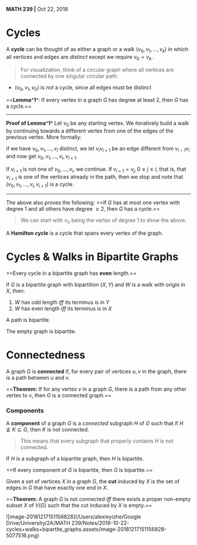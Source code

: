 __MATH 239 |__ Oct 22, 2018

# Cycles

A __cycle__ can be thought of as either a graph or a walk $(v_0, v_1, ..., v_k)$ in which all vertices and edges are _distinct_ except we require $v_0 = v_k$. 

> For visualization, think of a circular graph where all vertices are connected by one singular circular path.

- $(v_0, v_1, v_0)$ is not a cycle, since all edges must be distinct 

==__Lemma^1^__: If every vertex in a graph $G$ has degree at least 2, then $G$ has a cycle.==

---

__Proof of Lemma^1^__
Let $v_0$ be any starting vertex. We iteratively build a walk by continuing towards a different vertex from one of the edges of the previous vertex. More formally:

if we have $v_0, v_1, ..., v_i$ distinct, we let $v_i v_{i+1}$ be an edge different from $v_{i - 1} v_i$ and now get $v_0, v_1, ..., v_i, v_{i+1}$. 

If  $v_{i + 1}$ is not one of $v_0, ..., v_i$, we continue.
If $v_{i + 1} = v_j, 0 \leq j \leq i$, that is, that $v_{i + 1}$ is one of the vertices already in the path, then we stop and note that $(v_0, v_1, ..., v_i, v_{i + 1})$ is a cycle.

---

The above also proves the following: ==If $G$ has at most one vertex with degree 1 and all others have degree $\geq 2$, then $G$ has a cycle.== 

> We can start with $v_0$ being the vertex of degree 1 to show the above.

A **Hamilton cycle** is a cycle that spans every vertex of the graph.


# Cycles & Walks in Bipartite Graphs

==Every cycle in a bipartite graph has **even** length.==

If $G$ is a bipartite graph with bipartition $(X, Y)$ and $W$ is a walk with origin in $X$, then:

1. $W$ has odd length _iff_ its terminus is in $Y$
2. $W$ has even length _iff_ its terminus is in $X$

A path is bipartite.

The empty graph is bipartite.




# Connectedness

A graph $G$ is **connected** if, for every pair of vertices $u, v$ in the graph, there is a path between $u$ and $v$.

==__Theorem:__ If for any vertex $v$ in a graph $G$, there is a path from any other vertex to $v$, then $G$ is a connected graph.==

### Components

A __component__ of a graph $G$ is a _connected_ subgraph $H$ of $G$ such that if  $H \not\subseteq K \subseteq G$, then $K$ is not connected.

> This means that every subgraph that properly contains $H$ is not connected.

If $H$ is a subgraph of a bipartite graph, then $H$ is bipartite. 

==If every component of $G$ is bipartite, then $G$ is bipartite.== 



Given a set of vertices $X$ in a graph $G$, the __cut__ induced by $X$ is the set of edges in $G$ that have exactly one end in $X$.

==__Theorem:__ A graph $G$ is not connected _iff_ there exists a proper non-empty subset $X$ of $V(G)$ such that the cut induced by $X$ is empty.==

![image-20181217151156828](/Users/alexieyizhe/Google Drive/University/2A/MATH 239/Notes/2018-10-22-cycles+walks+bipartite_graphs.assets/image-20181217151156828-5077516.png)

